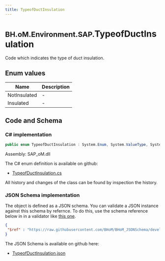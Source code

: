 ```yaml
---
title: TypeofDuctInsulation
---
```


# <small>BH.oM.Environment.SAP.</small>**TypeofDuctInsulation**

Code which indicates the type of duct insulation.

## Enum values

| Name            | Description                                                    |
|-----------------|----------------------------------------------------------------|
| NotInsulated |  -  |
| Insulated |  -  |


## Code and Schema

### C# implementation

``` C# title="C#"
public enum TypeofDuctInsulation : System.Enum, System.ValueType, System.IComparable, System.ISpanFormattable, System.IFormattable, System.IConvertible
```

Assembly: SAP_oM.dll

The C# enum definition is available on github:

- [TypeofDuctInsulation.cs](https://github.com/BHoM/SAP_Toolkit/blob/develop/SAP_oM/Enums\TypeOfDuctInsulation.cs)

All history and changes of the class can be found by inspection the history.
### JSON Schema implementation

The object is defined as a JSON schema. You can validate a JSON instance against this schema by refernce. To do this, use the schema reference below in in a validator like [this one](https://www.jsonschemavalidator.net/).

``` json title="JSON Schema"
{
 "$ref" : "https://raw.githubusercontent.com/BHoM/BHoM_JSONSchema/develop/SAP_oM/SAP/TypeofDuctInsulation.json"
}
```

The JSON Schema is available on github here:

- [TypeofDuctInsulation.json](https://github.com/BHoM/BHoM_JSONSchema/blob/develop/SAP_oM/SAP/TypeofDuctInsulation.json)
